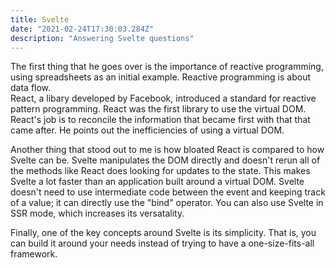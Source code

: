 ```yaml
---
title: Svelte
date: "2021-02-24T17:30:03.284Z"
description: "Answering Svelte questions"
---
```



The first thing that he goes over is the importance of reactive programming, using spreadsheets as an initial example.  Reactive programming is about data flow.  
React, a libary developed by Facebook, introduced a standard for reactive pattern programming.  React was the first library to use the virtual DOM.  React's job
is to reconcile the information that became first with that that came after.  He points out the inefficiencies of using a virtual DOM.

Another thing that stood out to me is how bloated React is compared to how Svelte can be.  Svelte manipulates the DOM directly and doesn't rerun all of the methods like
React does looking for updates to the state. This makes Svelte a lot faster than an application built around a virtual DOM.
Svelte doesn't need to use intermediate code between the event and keeping track of a value; it can directly use the "bind" operator.
You can also use Svelte in SSR mode, which increases its versatality.

Finally, one of the key concepts around Svelte is its simplicity.  That is, you can build it around your needs instead of trying to have a one-size-fits-all framework.